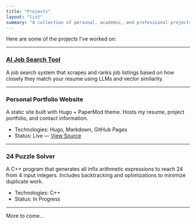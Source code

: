 ```yaml
---
title: "Projects"
layout: "list"
summary: "A collection of personal, academic, and professional projects."
---
```


Here are some of the projects I've worked on:

---

### [AI Job Search Tool](/projects/ai-job-search/)
A job search system that scrapes and ranks job listings based on how closely they match your resume using LLMs and vector similarity.

---


### **Personal Portfolio Website**
A static site built with Hugo + PaperMod theme. Hosts my resume, project portfolio, and contact information.

- Technologies: Hugo, Markdown, GitHub Pages
- Status: Live — [View Source](https://github.com/xrpk/xrpk.github.io)

---

### **24 Puzzle Solver**
A C++ program that generates all infix arithmetic expressions to reach 24 from 4 input integers. Includes backtracking and optimizations to minimize duplicate work.

- Technologies: C++
- Status: In Progress

---

More to come...
